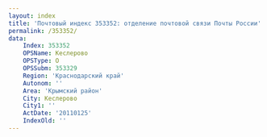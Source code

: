 ```yaml
---
layout: index
title: 'Почтовый индекс 353352: отделение почтовой связи Почты России'
permalink: /353352/
data:
    Index: 353352
    OPSName: Кеслерово
    OPSType: О
    OPSSubm: 353329
    Region: 'Краснодарский край'
    Autonom: ''
    Area: 'Крымский район'
    City: Кеслерово
    City1: ''
    ActDate: '20110125'
    IndexOld: ''
---
```

